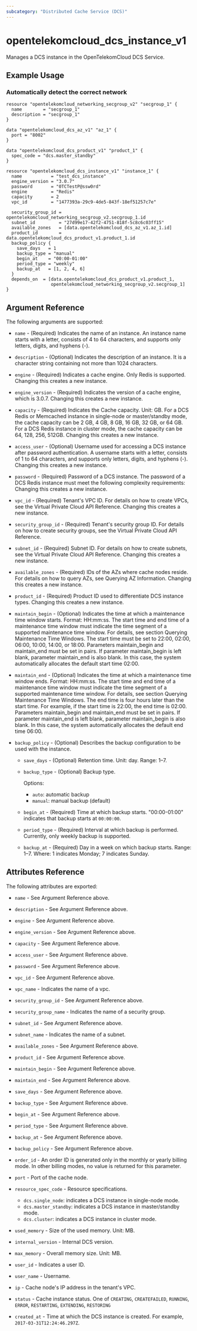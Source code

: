 ```yaml
---
subcategory: "Distributed Cache Service (DCS)"
---
```


# opentelekomcloud_dcs_instance_v1

Manages a DCS instance in the OpenTelekomCloud DCS Service.

## Example Usage

### Automatically detect the correct network

```hcl
resource "opentelekomcloud_networking_secgroup_v2" "secgroup_1" {
  name        = "secgroup_1"
  description = "secgroup_1"
}

data "opentelekomcloud_dcs_az_v1" "az_1" {
  port = "8002"
}

data "opentelekomcloud_dcs_product_v1" "product_1" {
  spec_code = "dcs.master_standby"
}

resource "opentelekomcloud_dcs_instance_v1" "instance_1" {
  name           = "test_dcs_instance"
  engine_version = "3.0.7"
  password       = "0TCTestP@ssw0rd"
  engine         = "Redis"
  capacity       = 2
  vpc_id         = "1477393a-29c9-4de5-843f-18ef51257c7e"

  security_group_id = opentelekomcloud_networking_secgroup_v2.secgroup_1.id
  subnet_id         = "27d99e17-42f2-4751-818f-5c8c6c03ff15"
  available_zones   = [data.opentelekomcloud_dcs_az_v1.az_1.id]
  product_id        = data.opentelekomcloud_dcs_product_v1.product_1.id
  backup_policy {
    save_days   = 1
    backup_type = "manual"
    begin_at    = "00:00-01:00"
    period_type = "weekly"
    backup_at   = [1, 2, 4, 6]
  }
  depends_on  = [data.opentelekomcloud_dcs_product_v1.product_1,
                 opentelekomcloud_networking_secgroup_v2.secgroup_1]
}
```

## Argument Reference

The following arguments are supported:

* `name` - (Required) Indicates the name of an instance. An instance name starts with a letter,
  consists of 4 to 64 characters, and supports only letters, digits, and hyphens (-).

* `description` - (Optional) Indicates the description of an instance. It is a character
  string containing not more than 1024 characters.

* `engine` - (Required) Indicates a cache engine. Only Redis is supported. Changing this
  creates a new instance.

* `engine_version` - (Required) Indicates the version of a cache engine, which is 3.0.7.
  Changing this creates a new instance.

* `capacity` - (Required) Indicates the Cache capacity. Unit: GB.
  For a DCS Redis or Memcached instance in single-node or master/standby mode, the cache
  capacity can be 2 GB, 4 GB, 8 GB, 16 GB, 32 GB, or 64 GB.
  For a DCS Redis instance in cluster mode, the cache capacity can be 64, 128, 256, 512GB.
  Changing this creates a new instance.

* `access_user` - (Optional) Username used for accessing a DCS instance after password
  authentication. A username starts with a letter, consists of 1 to 64 characters,
  and supports only letters, digits, and hyphens (-).
  Changing this creates a new instance.

* `password` - (Required) Password of a DCS instance.
  The password of a DCS Redis instance must meet the following complexity requirements:
  Changing this creates a new instance.

* `vpc_id` - (Required) Tenant's VPC ID. For details on how to create VPCs, see the
  Virtual Private Cloud API Reference.
  Changing this creates a new instance.

* `security_group_id` - (Required) Tenant's security group ID. For details on how to
  create security groups, see the Virtual Private Cloud API Reference.

* `subnet_id` - (Required) Subnet ID. For details on how to create subnets, see the
  Virtual Private Cloud API Reference.
  Changing this creates a new instance.

* `available_zones` - (Required) IDs of the AZs where cache nodes reside. For details
  on how to query AZs, see Querying AZ Information. Changing this creates a new instance.

* `product_id` - (Required) Product ID used to differentiate DCS instance types.
  Changing this creates a new instance.

* `maintain_begin` - (Optional) Indicates the time at which a maintenance time window starts.
  Format: HH:mm:ss.
  The start time and end time of a maintenance time window must indicate the time segment of
  a supported maintenance time window. For details, see section Querying Maintenance Time Windows.
  The start time must be set to 22:00, 02:00, 06:00, 10:00, 14:00, or 18:00.
  Parameters maintain_begin and maintain_end must be set in pairs. If parameter maintain_begin
  is left blank, parameter maintain_end is also blank. In this case, the system automatically
  allocates the default start time 02:00.

* `maintain_end` - (Optional) Indicates the time at which a maintenance time window ends.
  Format: HH:mm:ss.
  The start time and end time of a maintenance time window must indicate the time segment of
  a supported maintenance time window. For details, see section Querying Maintenance Time Windows.
  The end time is four hours later than the start time. For example, if the start time is 22:00,
  the end time is 02:00.
  Parameters maintain_begin and maintain_end must be set in pairs. If parameter maintain_end is left
  blank, parameter maintain_begin is also blank. In this case, the system automatically allocates
  the default end time 06:00.

* `backup_policy` - (Optional) Describes the backup configuration to be used with the instance.

    * `save_days` - (Optional) Retention time. Unit: day. Range: 1–7.

    * `backup_type` - (Optional) Backup type.

      Options:
      * `auto`: automatic backup
      * `manual`: manual backup (default)

    * `begin_at` - (Required) Time at which backup starts. "00:00-01:00" indicates that backup
      starts at `00:00:00`.

    * `period_type` - (Required) Interval at which backup is performed.
      Currently, only weekly backup is supported.

    * `backup_at` - (Required) Day in a week on which backup starts. Range: 1–7. Where: 1
      indicates Monday; 7 indicates Sunday.

## Attributes Reference

The following attributes are exported:

* `name` - See Argument Reference above.

* `description` - See Argument Reference above.

* `engine` - See Argument Reference above.

* `engine_version` - See Argument Reference above.

* `capacity` - See Argument Reference above.

* `access_user` - See Argument Reference above.

* `password` - See Argument Reference above.

* `vpc_id` - See Argument Reference above.

* `vpc_name` - Indicates the name of a vpc.

* `security_group_id` - See Argument Reference above.

* `security_group_name` - Indicates the name of a security group.

* `subnet_id` - See Argument Reference above.

* `subnet_name` - Indicates the name of a subnet.

* `available_zones` - See Argument Reference above.

* `product_id` - See Argument Reference above.

* `maintain_begin` - See Argument Reference above.

* `maintain_end` - See Argument Reference above.

* `save_days` - See Argument Reference above.

* `backup_type` - See Argument Reference above.

* `begin_at` - See Argument Reference above.

* `period_type` - See Argument Reference above.

* `backup_at` - See Argument Reference above.

* `backup_policy` - See Argument Reference above.

* `order_id` - An order ID is generated only in the monthly or yearly billing mode.
  In other billing modes, no value is returned for this parameter.

* `port` - Port of the cache node.

* `resource_spec_code` - Resource specifications.
  * `dcs.single_node`: indicates a DCS instance in single-node mode.
  * `dcs.master_standby`: indicates a DCS instance in master/standby mode.
  * `dcs.cluster`: indicates a DCS instance in cluster mode.

* `used_memory` - Size of the used memory. Unit: MB.

* `internal_version` - Internal DCS version.

* `max_memory` - Overall memory size. Unit: MB.

* `user_id` - Indicates a user ID.

* `user_name` - Username.

* `ip` - Cache node's IP address in the tenant's VPC.

* `status` - Cache instance status. One of `CREATING`, `CREATEFAILED`, `RUNNING`, `ERROR`,
  `RESTARTING`, `EXTENDING`, `RESTORING`

* `created_at` - Time at which the DCS instance is created. For example, `2017-03-31T12:24:46.297Z`.
